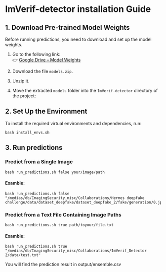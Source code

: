 # ImVerif-detector installation Guide

## 1. Download Pre-trained Model Weights

Before running predictions, you need to download and set up the model weights.

1. Go to the following link:  
   👉 [Google Drive – Model Weights](https://drive.google.com/drive/folders/1ydUjZHFunWYDgLeZ6jpznfMYFGb7hA9K?usp=drive_link)

2. Download the file `models.zip`.

3. Unzip it.

4. Move the extracted `models` folder into the `ImVerif-detector` directory of the project:


## 2. Set Up the Environment
To install the required virtual environments and dependencies, run:

    bash install_envs.sh

## 3. Run predictions
### Predict from a Single Image

    bash run_predictions.sh false your/image/path

#### Examble:
    bash run_predictions.sh false "/medias/db/ImagingSecurity_misc/Collaborations/Hermes deepfake challenge/data/dataset_deepfake/dataset_deepfake_2/fake/generation/0.jpg"

### Predict from a Text File Containing Image Paths

    bash run_predictions.sh true path/toyour/file.txt

#### Examble:
    bash run_predictions.sh true "/medias/db/ImagingSecurity_misc/Collaborations/ImVerif_Detector 2/data/test.txt"

You will find the prediction result in output/ensemble.csv






